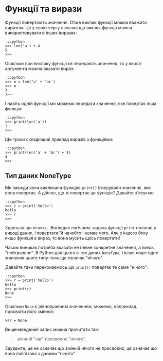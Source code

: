 # Функції та вирази

Функції повертають значення. Отже виклик функції можна вважати виразом. 
Це у свою чергу означає що виклик функції можна використовувати в інших виразах:

	:::python
	>>> len('a') + 4
	5
	>>>
	
Оскільки при виклику функції їм передають значення, то у якості аргумента можна вказати вираз:

	:::python
	>>> n = len('a' + 'bc')
	>>> n
	3
	>>>
	
І навіть одній функції ми можемо передати значення, яке повертає інша функція:

	:::python
	>>> print(len('a'))
	1
	>>>
	
Ще трохи складніший приклад виразів з функціями:

	:::python
	>>> print(len('a' + 'bc') + 1)
	4
	>>>
	
## Тип даних NoneType

Ми завжди коли викликали функцію `print()` ігнорували значення, яке вона повертає. 
А дійсно, що ж повертає ця функція? Давайте з'ясуємо:

	:::python
	>>> r = print('hello')
	hello
	>>> r
	>>>
	
Здається що нічого... 
Виглядає логічним: задача функції `print` полягає у виводі даних, і повертати їй начебто і немає чого. 
Але з іншого боку якщо функція є вираз, то вона мусить щось повертати!

Часом виникає потреба вказати не певне конкретне значення, а якесь "нейтральне".
В Python для цього є тип даних `NoneType`, і існує лише одне значення цього типу: `None` 
що означає "нічого". 

Давайте таки переконаємось що `print()` повертає те саме "нічого":

	:::python
	>>> r = print('hello')
	hello
	>>> print(r)
	None
	>>>

Оскільки `None` є рівноправним значенням, можемо, наприклад, присвоїти його змінній:

	var = None
	
Вищенаведений запис можна прочитати так:

>змінній "var" присвоєно "нічого".

Зауважте, це не означає що змінній нічого не присвоєно, це означає що вона пов'язана з даними "нічого".
